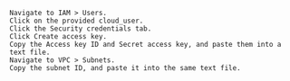     Navigate to IAM > Users.
    Click on the provided cloud_user.
    Click the Security credentials tab.
    Click Create access key.
    Copy the Access key ID and Secret access key, and paste them into a text file.
    Navigate to VPC > Subnets.
    Copy the subnet ID, and paste it into the same text file.
